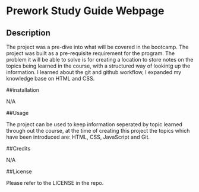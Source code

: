 # Prework Study Guide Webpage

## Description

The project was a pre-dive into what will be covered in the bootcamp.  The project was built as a pre-requisite requirement for the program.  The problem it will be able to solve is for creating a location to store notes on the topics being learned in the course, with a structured way of lookintg up the information.  I learned about the git and github workflow, I expanded my knowledge base on HTML and CSS.

##installation

N/A

##Usage

The project can be used to keep information seperated by topic learned through out the course, at the time of creating this project the topics which have been introduced are: HTML, CSS, JavaScript and Git.

##Credits

N/A

##License

Please refer to the LICENSE in the repo.
